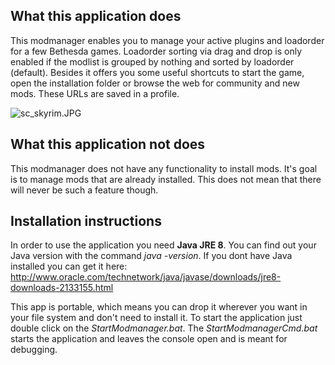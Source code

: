 ## What this application does ##
This modmanager enables you to manage your active plugins and loadorder for a few Bethesda games. Loadorder sorting via drag and drop is only enabled if the modlist is grouped by nothing and sorted by loadorder (default).
Besides it offers you some useful shortcuts to start the game, open the installation folder or browse the web for community and new mods. These URLs are saved in a profile. 

![sc_skyrim.JPG](https://bitbucket.org/repo/6kzgr6/images/2585981047-sc_skyrim.JPG)

## What this application **not** does ##
This modmanager does not have any functionality to install mods. It's goal is to manage mods that are already installed. This does not mean that there will never be such a feature though.

## Installation instructions ##
In order to use the application you need **Java JRE 8**. You can find out your Java version with the command *java -version*. If you dont have Java installed you can get it here: 
http://www.oracle.com/technetwork/java/javase/downloads/jre8-downloads-2133155.html

This app is portable, which means you can drop it wherever you want in your file system and don't need to install it. To start the application just double click on the *StartModmanager.bat*. The *StartModmanagerCmd.bat* starts the application and leaves the console open and is meant for debugging.
